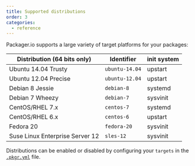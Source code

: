 ```yaml
---
title: Supported distributions
order: 3
categories:
  - reference
---
```


Packager.io supports a large variety of target platforms for your packages:

Distribution (64 bits only) | Identifier | init system
--- | --- | ---
Ubuntu 14.04 Trusty | `ubuntu-14.04` | upstart
Ubuntu 12.04 Precise | `ubuntu-12.04` | upstart
Debian 8 Jessie | `debian-8` | systemd
Debian 7 Wheezy | `debian-7` | sysvinit
CentOS/RHEL 7.x | `centos-7` | systemd
CentOS/RHEL 6.x | `centos-6` | upstart
Fedora 20 | `fedora-20` | sysvinit
Suse Linux Enterprise Server 12 | `sles-12` | sysvinit

Distributions can be enabled or disabled by configuring your `targets` in the [`.pkgr.yml`][pkgr-yml] file.

[pkgr-yml]: ../customizing-the-build/#targets
